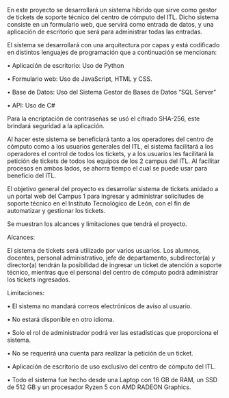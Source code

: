 En este proyecto se desarrollará un sistema híbrido que sirve como gestor de tickets de soporte técnico del centro de cómputo del ITL. Dicho sistema consiste en un formulario web, que servirá como entrada de datos, y una aplicación de escritorio que será para administrar todas las entradas. 


El sistema se desarrollará con una arquitectura por capas y está codificado en distintos lenguajes de programación que a continuación se mencionan:


•	Aplicación de escritorio: Uso de Python


•	Formulario web: Uso de JavaScript, HTML y CSS.


•	Base de Datos: Uso del Sistema Gestor de Bases de Datos “SQL Server”


•	API: Uso de C#


Para la encriptación de contraseñas se usó el cifrado SHA-256, este brindará seguridad a la aplicación.


Al hacer este sistema se beneficiará tanto a los operadores del centro de cómputo como a los usuarios generales del ITL, el sistema facilitará a los operadores el control de todos los tickets, y a los usuarios les facilitará la petición de tickets de todos los equipos de los 2 campus del ITL. Al facilitar procesos en ambos lados, se ahorra tiempo el cual se puede usar para beneficio del ITL.


El objetivo general del proyecto es desarrollar sistema de tickets anidado a un portal web del Campus 1 para ingresar y administrar solicitudes de soporte técnico en el Instituto Tecnológico de León, con el fin de automatizar y gestionar los tickets.


Se muestran los alcances y limitaciones que tendrá el proyecto.


Alcances:


El sistema de tickets será utilizado por varios usuarios. Los alumnos, docentes, personal administrativo, jefe de departamento, subdirector(a) y director(a) tendrán la posibilidad de ingresar un ticket de atención a soporte técnico, mientras que el personal del centro de cómputo podrá administrar los tickets ingresados.


Limitaciones:


•	El sistema no mandará correos electrónicos de aviso al usuario.


•	No estará disponible en otro idioma.


•	Solo el rol de administrador podrá ver las estadísticas que proporciona el sistema.


•	No se requerirá una cuenta para realizar la petición de un ticket.


•	Aplicación de escritorio de uso exclusivo del centro de cómputo del ITL.


•	Todo el sistema fue hecho desde una Laptop con 16 GB de RAM, un SSD de 512 GB y un procesador Ryzen 5 con AMD RADEON Graphics.
